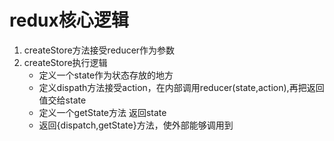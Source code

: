 # redux核心逻辑
1. createStore方法接受reducer作为参数
2. createStore执行逻辑
    - 定义一个state作为状态存放的地方
    - 定义dispath方法接受action，在内部调用reducer(state,action),再把返回值交给state
    - 定义一个getState方法 返回state
    - 返回{dispatch,getState}方法，使外部能够调用到
